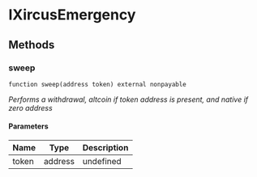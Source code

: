 # IXircusEmergency









## Methods

### sweep

```solidity
function sweep(address token) external nonpayable
```



*Performs a withdrawal, altcoin if token address is present, and native if zero address*

#### Parameters

| Name | Type | Description |
|---|---|---|
| token | address | undefined |





